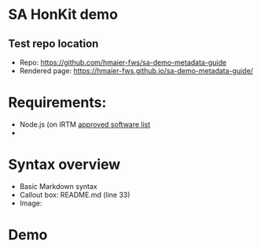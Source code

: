 # SA HonKit demo

## Test repo location

  - Repo: https://github.com/hmaier-fws/sa-demo-metadata-guide
  - Rendered page: https://hmaier-fws.github.io/sa-demo-metadata-guide/


# Requirements:

  - Node.js (on IRTM [approved software list](https://doimspp.sharepoint.com/sites/fws-FF10T00000/SitePages/Approved-Software.aspx)
  - 
  
# Syntax overview

  - Basic Markdown syntax
  - Callout box: README.md (line 33)
  - Image: 
  
# Demo
